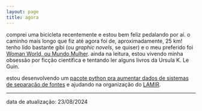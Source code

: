 ```yaml
---
layout: page
title: agora
---
```


comprei uma bicicleta recentemente e estou bem feliz pedalando por aí. o caminho
mais longo que fiz até agora foi de, aproximadamente, 25 km!
tenho lido bastante gibi (ou _graphic novels_, se quiser) e o meu preferido
foi [Woman World, ou Mundo Mulher](https://www.skoob.com.br/mundo-mulher-11673017ed11689088.html).
ainda na leitura, estou vivendo minha obsessão por ficção científica e tentando ler
alguns livros da Ursula K. Le Guin.

estou desenvolvendo um [pacote python pra aumentar dados
de sistemas de separação de fontes](https://github.com/giovana-morais/stem_mixer)
e ajudando na organização do [LAMIR](https://lamir-workshop.github.io/).

---

data de atualização: 23/08/2024
